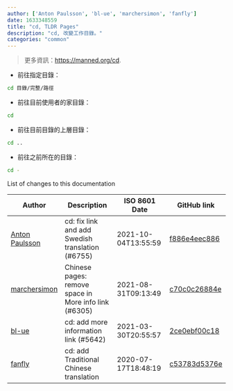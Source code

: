 ```yaml
---
author: ['Anton Paulsson', 'bl-ue', 'marchersimon', 'fanfly']
date: 1633348559
title: "cd, TLDR Pages"
description: "cd, 改變工作目錄。"
categories: "common"
---
```

> 更多資訊：<https://manned.org/cd>.

- 前往指定目錄：

```bash
cd 目錄/完整/路徑
```

- 前往目前使用者的家目錄：

```bash
cd
```

- 前往目前目錄的上層目錄：

```bash
cd ..
```

- 前往之前所在的目錄：

```bash
cd -
```
List of changes to this documentation


Author | Description | ISO 8601 Date | GitHub link
------|-----|-----|-----
[Anton Paulsson](mailto:Anton.Zichi@gmail.com) | cd: fix link and add Swedish translation (#6755) | 2021-10-04T13:55:59 | [f886e4eec886](https://github.com/tldr-pages/tldr/commit/f886e4eec886de4af7978b503ba85d4a40585814)
[marchersimon](mailto:50295997+marchersimon@users.noreply.github.com) | Chinese pages: remove space in More info link (#6305) | 2021-08-31T09:13:49 | [c70c0c26884e](https://github.com/tldr-pages/tldr/commit/c70c0c26884ee74fabb640cd842d1e4c72d9df4b)
[bl-ue](mailto:54780737+bl-ue@users.noreply.github.com) | cd: add more information link (#5642) | 2021-03-30T20:55:57 | [2ce0ebf00c18](https://github.com/tldr-pages/tldr/commit/2ce0ebf00c18070cca3f70a710ea991f258970ef)
[fanfly](mailto:eddie40709@gmail.com) | cd: add Traditional Chinese translation | 2020-07-17T18:48:19 | [c53783d5376e](https://github.com/tldr-pages/tldr/commit/c53783d5376ea1b1e71a4a9963ee21be1def23d7)

